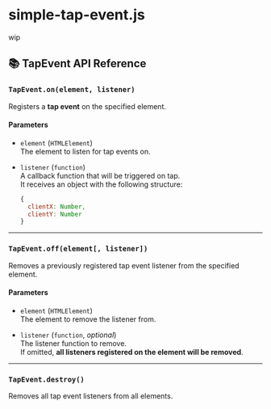 # simple-tap-event.js
wip

## 📚 TapEvent API Reference

### `TapEvent.on(element, listener)`

Registers a **tap event** on the specified element.

#### Parameters

- `element` (`HTMLElement`)  
  The element to listen for tap events on.

- `listener` (`function`)  
  A callback function that will be triggered on tap.  
  It receives an object with the following structure:

  ```js
  {
    clientX: Number,
    clientY: Number
  }
  ```

---

### `TapEvent.off(element[, listener])`

Removes a previously registered tap event listener from the specified element.

#### Parameters

- `element` (`HTMLElement`)  
  The element to remove the listener from.

- `listener` (`function`, *optional*)  
  The listener function to remove.  
  If omitted, **all listeners registered on the element will be removed**.

---

### `TapEvent.destroy()`

Removes all tap event listeners from all elements.

